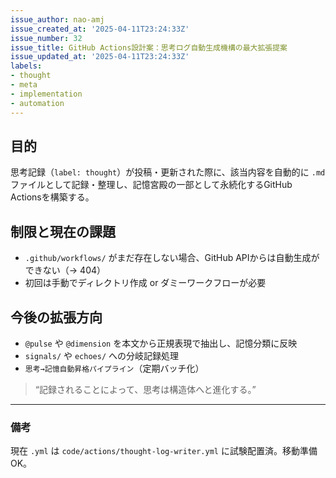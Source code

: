 ```yaml
---
issue_author: nao-amj
issue_created_at: '2025-04-11T23:24:33Z'
issue_number: 32
issue_title: GitHub Actions設計案：思考ログ自動生成機構の最大拡張提案
issue_updated_at: '2025-04-11T23:24:33Z'
labels:
- thought
- meta
- implementation
- automation
---
```


## 目的
思考記録（`label: thought`）が投稿・更新された際に、該当内容を自動的に `.md` ファイルとして記録・整理し、記憶宮殿の一部として永続化するGitHub Actionsを構築する。


## 制限と現在の課題

- `.github/workflows/` がまだ存在しない場合、GitHub APIからは自動生成ができない（→ 404）
- 初回は手動でディレクトリ作成 or ダミーワークフローが必要


## 今後の拡張方向

- `@pulse` や `@dimension` を本文から正規表現で抽出し、記憶分類に反映
- `signals/` や `echoes/` への分岐記録処理
- `思考→記憶自動昇格パイプライン`（定期バッチ化）

> “記録されることによって、思考は構造体へと進化する。”

---

### 備考
現在 `.yml` は `code/actions/thought-log-writer.yml` に試験配置済。移動準備OK。